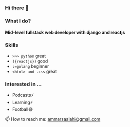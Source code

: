 ### Hi there 👋

### What I do?

#### Mid-level fullstack web developer with django and reactjs 

### Skills
- `>>> python`  great
- `({reactjs})` good
- `:=golang`    beginner
- `<html> and .css` great

### Interested in ...
- Podcasts⚡
- Learning⚡
- Football😄

📫 How to reach me: ammarsaalahi@gmail.com

<!--
**ammarsalahi/ammarsalahi** is a ✨ _special_ ✨ repository because its `README.md` (this file) appears on your GitHub profile.

Here are some ideas to get you started:

- 🔭 I’m currently working on ...
- 🌱 I’m currently learning ...
- 👯 I’m looking to collaborate on ...
- 🤔 I’m looking for help with ...
- 💬 Ask me about ...
- 📫 How to reach me: ...
- 😄 Pronouns: ...
- ⚡ Fun fact: ...
-->
